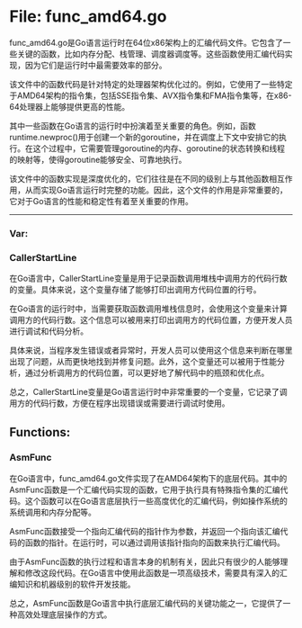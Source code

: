 # File: func_amd64.go

func_amd64.go是Go语言运行时在64位x86架构上的汇编代码文件。它包含了一些关键的函数，比如内存分配、栈管理、调度器调度等。这些函数使用汇编代码实现，因为它们是运行时中最需要效率的部分。

该文件中的函数代码是针对特定的处理器架构优化过的。例如，它使用了一些特定于AMD64架构的指令集，包括SSE指令集、AVX指令集和FMA指令集等，在x86-64处理器上能够提供更高的性能。

其中一些函数在Go语言的运行时中扮演着至关重要的角色。例如，函数runtime.newproc()用于创建一个新的goroutine，并在调度上下文中安排它的执行。在这个过程中，它需要管理goroutine的内存、goroutine的状态转换和线程的映射等，使得goroutine能够安全、可靠地执行。

该文件中的函数实现是深度优化的，它们往往是在不同的级别上与其他函数相互作用，从而实现Go语言运行时完整的功能。因此，这个文件的作用是非常重要的，它对于Go语言的性能和稳定性有着至关重要的作用。




---

### Var:

### CallerStartLine

在Go语言中，CallerStartLine变量是用于记录函数调用堆栈中调用方的代码行数的变量。具体来说，这个变量存储了能够打印出调用方代码位置的行号。

在Go语言的运行时中，当需要获取函数调用堆栈信息时，会使用这个变量来计算调用方的代码行数。这个信息可以被用来打印出调用方的代码位置，方便开发人员进行调试和代码分析。

具体来说，当程序发生错误或者异常时，开发人员可以使用这个信息来判断在哪里出现了问题，从而更快地找到并修复问题。此外，这个变量还可以被用于性能分析，通过分析调用方的代码位置，可以更好地了解代码中的瓶颈和优化点。

总之，CallerStartLine变量是Go语言运行时中非常重要的一个变量，它记录了调用方的代码行数，方便在程序出现错误或需要进行调试时使用。



## Functions:

### AsmFunc

在Go语言中，func_amd64.go文件实现了在AMD64架构下的底层代码。其中的AsmFunc函数是一个汇编代码实现的函数，它用于执行具有特殊指令集的汇编代码。这个函数可以在Go语言底层执行一些高度优化的汇编代码，例如操作系统的系统调用和内存分配等。

AsmFunc函数接受一个指向汇编代码的指针作为参数，并返回一个指向该汇编代码的函数的指针。在运行时，可以通过调用该指针指向的函数来执行汇编代码。

由于AsmFunc函数的执行过程和语言本身的机制有关，因此只有很少的人能够理解和修改这段代码。在Go语言中使用此函数是一项高级技术，需要具有深入的汇编知识和机器级别的软件开发技能。

总之，AsmFunc函数是Go语言中执行底层汇编代码的关键功能之一，它提供了一种高效处理底层操作的方式。



